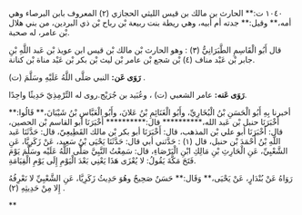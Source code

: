 ١٠٤٠ ت:** الحارث بن مالك بن قيس الليثي الحجازي (٢) المعروف بابن البرصاء وهي أمه،** وقيل:** جدته أم أبيه، وهي ريطة بنت ربيعة بْن رباح بْن ذي البردين، من بني هلال بْن عامر، له صحبة.

قال أَبُو الْقَاسِمِ الطَّبَرَانِيُّ (٣) : وهو الحارث بْن مالك بْن قيس ابن عويذ بْن عَبد اللَّهِ بْنِ جابر بْن عَبْد مناف (٤) بْن شجع بْن عامر بْن ليث بْن بكر بْن عَبْد مناة بْن كنانة.

**رَوَى عَن:** النبي صَلَّى اللَّهُ عَلَيْهِ وسَلَّمَ (ت) .

**رَوَى عَنه:** عامر الشعبي (ت) ، وعُبَيد بن جُرَيْج.روى له التِّرْمِذِيّ حَدِيثًا واحِدًا.

أخبرنا بِهِ أَبُو الْحَسَنِ بْنُ الْبُخَارِيِّ، وأَبُو الْغَنَائِمِ بْنُ عَلانَ، وأَبُو الْعَبَّاسِ بْنُ شَيْبَانَ،** قَالُوا:** أَخْبَرَنَا حنبل بْن عَبد الله،********** قال:********** أَخْبَرَنَا أبو القاسم بْن الحصين، قال: أَخْبَرَنَا أبو علي بْن المذهب، قال: أَخْبَرَنَا أبو بكر بْن مالك القَطِيعِيّ، قال: حَدَّثَنَا عَبد اللَّهِ بْنُ أَحْمَدَ بْن حنبل، قال (١) : حَدَّثني أبي قال: حَدَّثَنَا يَحْيَى بْنُ سَعِيد، عَنْ زَكَرِيَّا، عَنِ الشَّعْبِيِّ، عَنِ الْحَارِثِ بْنِ مَالِكِ ابْنِ الْبَرْصَاءِ، قال: سَمِعْتُ النَّبِيَّ صَلَّى اللَّهُ عَلَيْه وسَلَّمَ يَوْمَ فَتَحَ مَكَّةَ يَقُولُ: لا يُعْزَى هَذَا يَعْنِي بَعْدَ الْيَوْمِ إِلَى يَوْمِ الْقِيَامَةِ.

رَوَاهُ عَنْ بُنْدَارٍ، عَنْ يَحْيَى،** وَقَال:** حَسَنٌ صَحِيحٌ وهُوَ حَدِيثُ زَكَرِيَّا، عَنِ الشَّعْبِيِّ لا نَعْرِفُهُ إِلا مِنْ حَدِيثِهِ (٢) .

**